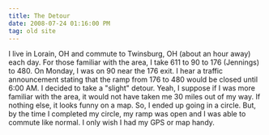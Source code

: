 ```yaml
---
title: The Detour
date: 2008-07-24 01:16:00 PM
tag: old site
---
```


I live in Lorain, OH and commute to Twinsburg, OH (about an hour away) each day. For those familiar with the area, I take 611 to 90 to 176 (Jennings) to 480. On Monday, I was on 90 near the 176 exit. I hear a traffic announcement stating that the ramp from 176 to 480 would be closed until 6:00 AM. I decided to take a "slight" detour. Yeah, I suppose if I was more familiar with the area, it would not have taken me 30 miles out of my way. If nothing else, it looks funny on a map. So, I ended up going in a circle. But, by the time I completed my circle, my ramp was open and I was able to commute like normal. I only wish I had my GPS or map handy.

